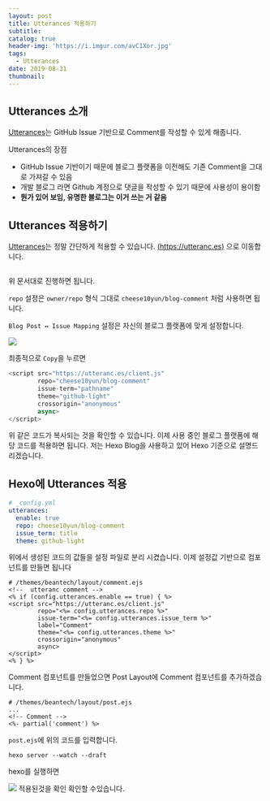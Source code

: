```yaml
---
layout: post
title: Utterances 적용하기
subtitle:
catalog: true
header-img: 'https://i.imgur.com/avC1Xor.jpg'
tags:
  - Utterances
date: 2019-08-31
thumbnail:
---
```


## Utterances 소개
[Utterances](https://utteranc.es)는 GitHub Issue 기반으로 Comment를 작성할 수 있게 해줍니다. 

Utterances의 장점

* GitHub Issue 기반이기 때문에 블로그 플랫폼을 이전해도 기존 Comment을 그대로 가져갈 수 있음
* 개발 블로그 라면 Github 계정으로 댓글을 작성할 수 있기 때문에 사용성이 용이함
* **뭔가 있어 보임, 유명한 블로그는 이거 쓰는 거 같음**


## Utterances 적용하기

[Utterances](https://utteranc.es)는 정말 간단하게 적용할 수 있습니다. [(https://utteranc.es)](https://utteranc.es) 으로 이동합니다.



![]()

위 문서대로 진행하면 됩니다. 

`repo` 설정은 `owner/repo` 형식 그대로  `cheese10yun/blog-comment` 처럼 사용하면 됩니다. 


`Blog Post ↔️ Issue Mapping` 설정은 자신의 블로그 플랫폼에 맞게 설정합니다.

![](https://raw.githubusercontent.com/cheese10yun/cheese10yun.github.io/master/utterances/utterances-copy-button.png)

최종적으로 `Copy`을 누르면 

```javascript
<script src="https://utteranc.es/client.js"
        repo="cheese10yun/blog-comment"
        issue-term="pathname"
        theme="github-light"
        crossorigin="anonymous"
        async>
</script>
```

위 같은 코드가 복사되는 것을 확인할 수 있습니다. 이제 사용 중인 블로그 플랫폼에 해당 코드를 적용하면 됩니다. 저는 Hexo Blog을 사용하고 있어 Hexo 기준으로 설명드리겠습니다.

## Hexo에 Utterances 적용
```yml
# _config.yml
utterances:
  enable: true
  repo: cheese10yun/blog-comment
  issue_term: title
  theme: github-light
```
위에서 생성된 코드의 값들을 설정 파일로 분리 시켰습니다. 이제 설정값 기반으로 컴포넌트를 만들면 됩니다

```ejs
# /themes/beantech/layout/comment.ejs
<!--  utteranc comment -->
<% if (config.utterances.enable == true) { %>
<script src="https://utteranc.es/client.js"
        repo="<%= config.utterances.repo %>"
        issue-term="<%= config.utterances.issue_term %>"
        label="Comment"
        theme="<%= config.utterances.theme %>"
        crossorigin="anonymous"
        async>
</script>
<% } %>
```

Comment 컴포넌트를 만들었으면 Post Layout에 Comment 컴포넌트를 추가하겠습니다.

```ejs
# /themes/beantech/layout/post.ejs
...
<!-- Comment -->
<%- partial('comment') %>
```

`post.ejs`에 위의 코드를 입력합니다.

```
hexo server --watch --draft
```
hexo를 실행하면 

![](https://raw.githubusercontent.com/cheese10yun/cheese10yun.github.io/master/utterances/utterances-view.png)
적용된것을 확인 확인할 수있습니다.